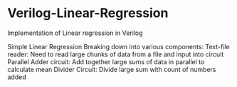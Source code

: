 # Verilog-Linear-Regression
Implementation of Linear regression in Verilog

Simple Linear Regression
	Breaking down into various components:
		Text-file reader:
			Need to read large chunks of data from a file and input into circuit
		Parallel Adder circuit:
			Add together large sums of data in parallel to calculate mean
		Divider Circuit:
			Divide large sum with count of numbers added


